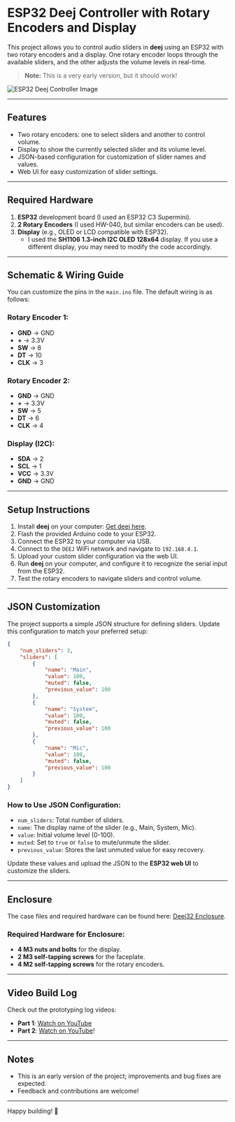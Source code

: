 # ESP32 Deej Controller with Rotary Encoders and Display

This project allows you to control audio sliders in **deej** using an ESP32 with two rotary encoders and a display. One rotary encoder loops through the available sliders, and the other adjusts the volume levels in real-time.

> **Note:** This is a very early version, but it should work!

![ESP32 Deej Controller Image](https://github.com/user-attachments/assets/56917704-07d3-4f35-8b90-339ccc2c80d7)

---

## Features
- Two rotary encoders: one to select sliders and another to control volume.
- Display to show the currently selected slider and its volume level.
- JSON-based configuration for customization of slider names and values.
- Web UI for easy customization of slider settings.

---

## Required Hardware
1. **ESP32** development board (I used an ESP32 C3 Supermini).
2. **2 Rotary Encoders** (I used HW-040, but similar encoders can be used).
3. **Display** (e.g., OLED or LCD compatible with ESP32). 
   - I used the **SH1106 1.3-inch I2C OLED 128x64** display. If you use a different display, you may need to modify the code accordingly.

---

## Schematic & Wiring Guide
You can customize the pins in the `main.ino` file. The default wiring is as follows:

### Rotary Encoder 1:
- **GND** → GND
- **+** → 3.3V
- **SW** → 8
- **DT** → 10
- **CLK** → 3

### Rotary Encoder 2:
- **GND** → GND
- **+** → 3.3V
- **SW** → 5
- **DT** → 6
- **CLK** → 4

### Display (I2C):
- **SDA** → 2
- **SCL** → 1
- **VCC** → 3.3V
- **GND** → GND

---

## Setup Instructions
1. Install **deej** on your computer: [Get deej here](https://github.com/omriharel/deej).
2. Flash the provided Arduino code to your ESP32.
3. Connect the ESP32 to your computer via USB.
4. Connect to the `DEEJ` WiFi network and navigate to `192.168.4.1`.
5. Upload your custom slider configuration via the web UI.
6. Run **deej** on your computer, and configure it to recognize the serial input from the ESP32.
7. Test the rotary encoders to navigate sliders and control volume.

---

## JSON Customization
The project supports a simple JSON structure for defining sliders. Update this configuration to match your preferred setup:

```json
{
    "num_sliders": 3,
    "sliders": [
        {
            "name": "Main",
            "value": 100,
            "muted": false,
            "previous_value": 100
        },
        {
            "name": "System",
            "value": 100,
            "muted": false,
            "previous_value": 100
        },
        {
            "name": "Mic",
            "value": 100,
            "muted": false,
            "previous_value": 100
        }
    ]
}
```
### How to Use JSON Configuration:
- `num_sliders`: Total number of sliders.
- `name`: The display name of the slider (e.g., Main, System, Mic).
- `value`: Initial volume level (0-100).
- `muted`: Set to `true` or `false` to mute/unmute the slider.
- `previous_value`: Stores the last unmuted value for easy recovery.

Update these values and upload the JSON to the **ESP32 web UI** to customize the sliders.

---

## Enclosure
The case files and required hardware can be found here: [Deej32 Enclosure](https://www.printables.com/model/1113764-deej32-enclosure).

### Required Hardware for Enclosure:
- **4 M3 nuts and bolts** for the display.
- **2 M3 self-tapping screws** for the faceplate.
- **4 M2 self-tapping screws** for the rotary encoders.

---

## Video Build Log
Check out the prototyping log videos:

- **Part 1**: [Watch on YouTube](https://youtu.be/bxeFH4jwXGc?si=-9eGGEO2R_Kipmz3)
- **Part 2**: [Watch on YouTube](https://youtu.be/nTDPgiJ3POc)!

---

## Notes
- This is an early version of the project; improvements and bug fixes are expected.
- Feedback and contributions are welcome!

---

Happy building! 🚀
